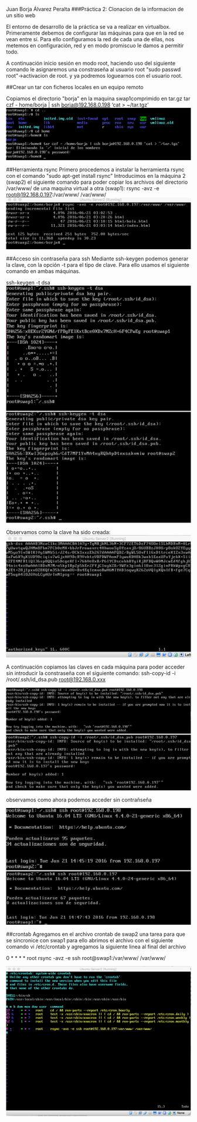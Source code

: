 Juan Borja Álvarez Peralta
###Práctica 2:  Clonacion de la informacion de un sitio web

El entorno de desarrollo de la práctica se va a realizar en virtualbox.
Primeramente debemos de configurar las máquinas para que en la red se vean entre sí.
Para ello configuramos la red de cada una de ellas, nos metemos en configuración, red
y en modo promiscuo le damos a permitir todo.

A continuación inicio sesión en modo root, haciendo uso del siguiente comando le asignaremos una constraseña al usuario root
"sudo passwd root"->activacion de root.
y ya podremos loguearnos con el usuario root.

##Crear un tar con ficheros locales en un equipo remoto

Copiamos el directorio "borja" en la maquina swap1comprimido en tar.gz
tar czf - home/borja | ssh borja@192.168.0.198 ‘cat >  ~/tar.tgz’  
![tar czf](Capturas/Captura_1.png)

##Herramienta rsync
Primero procedemos a instalar la herramienta rsync con el comando "sudo apt-get install rsync"
Introducimos en la máquina 2 (swap2) el siguiente comando para poder copiar los archivos del directorio /var/www/ de una maquina virtual a otra (swap1):
rsync -avz -e root@192.168.0.197:/var/www/ /var/www/
![rsync](Capturas/Captura_2.png)

##Acceso sin contraseña para ssh
Mediante ssh-keygen podemos generar la clave, con la opción -t para el tipo de clave.
Para ello usamos el siguiente comando en ambas máquinas.

ssh-keygen -t dsa
![ssh-keygen swap1](Capturas/Captura_3.png)
![ssh-keygen swap2](Capturas/Captura_4.png)

Observamos como la clave ha sido creada:
![clave generada](Capturas/Captura_5.png)

A continuación copiamos las claves en cada máquina para poder acceder sin introducir la constraseña con el siguiente comando:
ssh-copy-id -i /root/.ssh/id_dsa.pub root@192.168.0.xxx

![ssh-copy-id swap1](Capturas/Captura_6.png)
![ssh-copy-id swap2](Capturas/Captura_7.png)

observamos como ahora podemos acceder sin contrañseña

![Sin contraseña swap1](Capturas/Captura_8.png)
![Sin contraseña  swap2](Capturas/Captura_9.png)

##crontab
Agregamos en el archivo crontab de swap2 una tarea para que se sincronice con swap1 para ello abrimos el archivo con el siguiente comando
vi /etc/crontab
y agregamos la siguiente linea al final del archivo

0 * * * *  root rsync -avz -e ssh root@swap1:/var/www/ /var/www/


![cron](Capturas/Captura_10.png)
